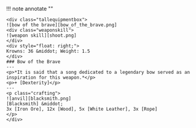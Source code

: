 !!! note annotate ""

    <div class="tallequipmentbox">
    ![bow of the brave][bow_of_the_brave.png]
    <div class="weaponskill">
    ![weapon skill][shoot.png]
    </div>
    <div style="float: right;">
    Krowns: 36 &middot; Weight: 1.5
    </div>
    ### Bow of the Brave
    ---
    <p>*It is said that a song dedicated to a legendary bow served as an inspiration for this weapon.*</p>
    <p>+ [Dexterity]</p>
    ---
    <p class="crafting">
    ![anvil][blacksmith.png] 
    [Blacksmith] &middot; 
    3x [Iron Ore], 12x [Wood], 5x [White Leather], 3x [Rope]
    </p>
    </div>
